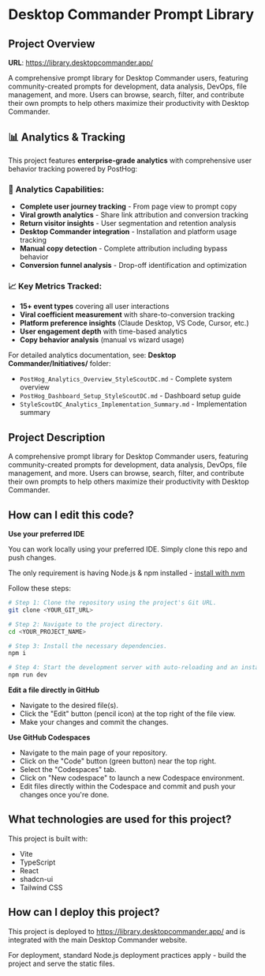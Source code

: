 # Desktop Commander Prompt Library

## Project Overview

**URL**: https://library.desktopcommander.app/

A comprehensive prompt library for Desktop Commander users, featuring community-created prompts for development, data analysis, DevOps, file management, and more. Users can browse, search, filter, and contribute their own prompts to help others maximize their productivity with Desktop Commander.

## 📊 Analytics & Tracking

This project features **enterprise-grade analytics** with comprehensive user behavior tracking powered by PostHog:

### 🎯 **Analytics Capabilities:**
- **Complete user journey tracking** - From page view to prompt copy
- **Viral growth analytics** - Share link attribution and conversion tracking  
- **Return visitor insights** - User segmentation and retention analysis
- **Desktop Commander integration** - Installation and platform usage tracking
- **Manual copy detection** - Complete attribution including bypass behavior
- **Conversion funnel analysis** - Drop-off identification and optimization

### 📈 **Key Metrics Tracked:**
- **15+ event types** covering all user interactions
- **Viral coefficient measurement** with share-to-conversion tracking
- **Platform preference insights** (Claude Desktop, VS Code, Cursor, etc.)
- **User engagement depth** with time-based analytics
- **Copy behavior analysis** (manual vs wizard usage)

For detailed analytics documentation, see: **Desktop Commander/Initiatives/** folder:
- `PostHog_Analytics_Overview_StyleScoutDC.md` - Complete system overview
- `PostHog_Dashboard_Setup_StyleScoutDC.md` - Dashboard setup guide  
- `StyleScoutDC_Analytics_Implementation_Summary.md` - Implementation summary

## Project Description

A comprehensive prompt library for Desktop Commander users, featuring community-created prompts for development, data analysis, DevOps, file management, and more. Users can browse, search, filter, and contribute their own prompts to help others maximize their productivity with Desktop Commander.

## How can I edit this code?

**Use your preferred IDE**

You can work locally using your preferred IDE. Simply clone this repo and push changes.

The only requirement is having Node.js & npm installed - [install with nvm](https://github.com/nvm-sh/nvm#installing-and-updating)

Follow these steps:

```sh
# Step 1: Clone the repository using the project's Git URL.
git clone <YOUR_GIT_URL>

# Step 2: Navigate to the project directory.
cd <YOUR_PROJECT_NAME>

# Step 3: Install the necessary dependencies.
npm i

# Step 4: Start the development server with auto-reloading and an instant preview.
npm run dev
```

**Edit a file directly in GitHub**

- Navigate to the desired file(s).
- Click the "Edit" button (pencil icon) at the top right of the file view.
- Make your changes and commit the changes.

**Use GitHub Codespaces**

- Navigate to the main page of your repository.
- Click on the "Code" button (green button) near the top right.
- Select the "Codespaces" tab.
- Click on "New codespace" to launch a new Codespace environment.
- Edit files directly within the Codespace and commit and push your changes once you're done.

## What technologies are used for this project?

This project is built with:

- Vite
- TypeScript
- React
- shadcn-ui
- Tailwind CSS

## How can I deploy this project?

This project is deployed to https://library.desktopcommander.app/ and is integrated with the main Desktop Commander website.

For deployment, standard Node.js deployment practices apply - build the project and serve the static files.
